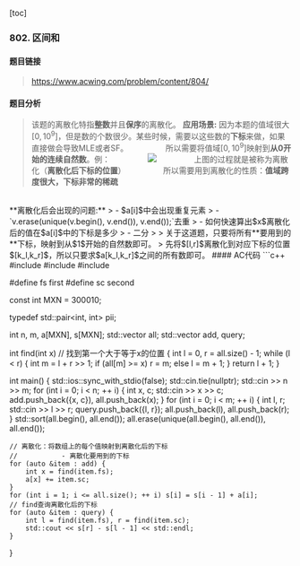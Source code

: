 [toc]
### 802. 区间和
#### 题目链接
> https://www.acwing.com/problem/content/804/
#### 题目分析
> 该题的离散化特指**整数**并且**保序**的离散化。
> **应用场景:** 因为本题的值域很大$[0, 10^9]$，但是数的个数很少。某些时候，需要以这些数的**下标**来做，如果直接做会导致MLE或者SF。
> &emsp;&emsp;&emsp;&emsp;&ensp;所以需要将值域$[0,10^9]$映射到**从0开始的连续自然数**。例：
> &emsp;&emsp;&emsp;&emsp;&ensp;<img src="https://pic.imgdb.cn/item/64a173761ddac507cc3870c7.jpg">
>&emsp;&emsp;&emsp;&emsp;&ensp;上图的过程就是被称为离散化（**离散化后下标的位置**）
> &emsp;&emsp;&emsp;&emsp;&ensp;所以需要用到离散化的性质：**值域跨度很大，下标非常的稀疏**
<br/>
**离散化后会出现的问题:**
> - $a[i]$中会出现重复元素
>   - `v.erase(unique(v.begin(), v.end()), v.end());`去重
>  - 如何快速算出$x$离散化后的值在$a[i]$中的下标是多少
>       - 二分
>
> 关于这道题，只要将所有**要用到的**下标，映射到从$1$开始的自然数即可。
> 先将$[l,r]$离散化到对应下标的位置$[k_l,k_r]$，所以只要求$a[k_l,k_r]$之间的所有数即可。
#### AC代码
```c++
#include <iostream>
#include <vector>
#include <algorithm>

#define fs first
#define sc second

const int MXN = 300010;

typedef std::pair<int, int> pii;

int n, m, a[MXN], s[MXN];
std::vector<int> all;
std::vector<pii> add, query;

int find(int x)     // 找到第一个大于等于x的位置
{
    int l = 0, r = all.size() - 1;
    while (l < r) {
        int m = l + r >> 1;
        if (all[m] >= x) r = m;
        else l = m + 1;
    }
    return l + 1;
}

int main()
{
    std::ios::sync_with_stdio(false);
    std::cin.tie(nullptr);
    std::cin >> n >> m;
    for (int i = 0; i < n; ++ i) {
        int x, c; std::cin >> x >> c;
        add.push_back({x, c}), all.push_back(x);
    }
    for (int i = 0; i < m; ++ i) {
        int l, r; std::cin >> l >> r;
        query.push_back({l, r});
        all.push_back(l), all.push_back(r);
    }
    std::sort(all.begin(), all.end());
    all.erase(unique(all.begin(), all.end()), all.end());
    
    // 离散化：将数组上的每个值映射到离散化后的下标
    //           - 离散化要用到的下标
    for (auto &item : add) {
        int x = find(item.fs);
        a[x] += item.sc;
    }
    for (int i = 1; i <= all.size(); ++ i) s[i] = s[i - 1] + a[i];
    // find查询离散化后的下标
    for (auto &item : query) {
        int l = find(item.fs), r = find(item.sc);
        std::cout << s[r] - s[l - 1] << std::endl;
    }
}
```